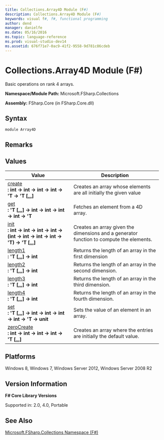 ```yaml
---
title: Collections.Array4D Module (F#)
description: Collections.Array4D Module (F#)
keywords: visual f#, f#, functional programming
author: dend
manager: danielfe
ms.date: 05/16/2016
ms.topic: language-reference
ms.prod: visual-studio-dev14
ms.assetid: 676f71e7-0ac9-41f2-9558-9d781c86cdeb 
---
```


# Collections.Array4D Module (F#)

Basic operations on rank 4 arrays.

**Namespace/Module Path:** Microsoft.FSharp.Collections

**Assembly:** FSharp.Core (in FSharp.Core.dll)


## Syntax

```
module Array4D
```

## Remarks

## Values


|Value|Description|
|-----|-----------|
|[create](https://msdn.microsoft.com/library/c146b4b0-2e63-4d00-8451-5d72833ccfdc)<br />**: int -&gt; int -&gt; int -&gt; int -&gt; 'T -&gt; 'T [,,,]**|Creates an array whose elements are all initially the given value|
|[get](https://msdn.microsoft.com/library/d268205c-d77b-4816-8360-57be8e770005)<br />**: 'T [,,,] -&gt; int -&gt; int -&gt; int -&gt; int -&gt; 'T**|Fetches an element from a 4D array.|
|[init](https://msdn.microsoft.com/library/41e8bf42-5a11-4884-8890-a1b194f5f80e)<br />**: int -&gt; int -&gt; int -&gt; int -&gt; (int -&gt; int -&gt; int -&gt; int -&gt; 'T) -&gt; 'T [,,,]**|Creates an array given the dimensions and a generator function to compute the elements.|
|[length1](https://msdn.microsoft.com/library/a864b7e6-7da5-45bf-9b54-ef0f772488f1)<br />**: 'T [,,,] -&gt; int**|Returns the length of an array in the first dimension|
|[length2](https://msdn.microsoft.com/library/2da2dd52-1348-4c70-b64c-299a3d43cda1)<br />**: 'T [,,,] -&gt; int**|Returns the length of an array in the second dimension.|
|[length3](https://msdn.microsoft.com/library/199a6b83-85df-4ed6-9ef9-faa0b4e2ae6d)<br />**: 'T [,,,] -&gt; int**|Returns the length of an array in the third dimension.|
|[length4](https://msdn.microsoft.com/library/f8e138c3-0a87-4b63-86ab-9d286c6b6cff)<br />**: 'T [,,,] -&gt; int**|Returns the length of an array in the fourth dimension.|
|[set](https://msdn.microsoft.com/library/2b72ed80-310c-4b75-9fa4-6cbb13aa7ff4)<br />**: 'T [,,,] -&gt; int -&gt; int -&gt; int -&gt; int -&gt; 'T -&gt; unit**|Sets the value of an element in an array.|
|[zeroCreate](https://msdn.microsoft.com/library/1391be77-5364-4397-a710-c1298e6397bc)<br />**: int -&gt; int -&gt; int -&gt; int -&gt; 'T [,,,]**|Creates an array where the entries are initially the default value.|

## Platforms
Windows 8, Windows 7, Windows Server 2012, Windows Server 2008 R2


## Version Information
**F# Core Library Versions**

Supported in: 2.0, 4.0, Portable


## See Also
[Microsoft.FSharp.Collections Namespace &#40;F&#35;&#41;](Microsoft.FSharp.Collections-Namespace-%5BFSharp%5D.md)

